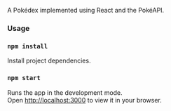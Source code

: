 <!-- 
<h1 align="center">
  <img alt="Pokedex" src="https://ik.imagekit.io/hwyksvj4iv/pokedex_N_WgWrJK0s.png" width="250px" /> 
</h1>
-->

<p align="left">
  A Pokédex implemented using React and the PokéAPI.
</p>

<!--  
<p align="center">
  <img src="https://github.com/karamvirr/pokedex/assets/21179214/0537fb70-83bc-4dfe-a2b4-88acd7e296d6" alt="animated" /> 
</p>
<img width="1440" alt="Screenshot 2023-08-19 at 1 51 35 PM" src="https://github.com/karamvirr/pokedex/assets/21179214/88187d6b-b764-4be8-8512-bb39663fa024">

<img width="1440" alt="Screenshot 2023-08-19 at 1 55 11 PM" src="https://github.com/karamvirr/pokedex/assets/21179214/dc6984ab-8a3e-4839-a913-c24043ec068d">

<img width="1440" alt="Screenshot 2023-08-19 at 1 56 59 PM" src="https://github.com/karamvirr/pokedex/assets/21179214/c1423118-ecd5-4f2e-b411-43781cb06b4c">
-->
### Usage

### `npm install`

Install project dependencies.

### `npm start`

Runs the app in the development mode.\
Open [http://localhost:3000](http://localhost:3000) to view it in your browser.
